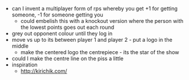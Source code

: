 - can I invent a multiplayer form of rps whereby you get +1 for getting someone, -1 for someone getting you
	- could embelish this with a knockout version where the person with the lowest points goes out each round
- grey out opponent colour until they log in
- move vs up to its between player 1 and player 2 - put a logo in the middle
	- make the centered logo the centrepiece - its the star of the show
- could I make the centre line on the piss a little
- inspiration
	- http://kirichik.com/
